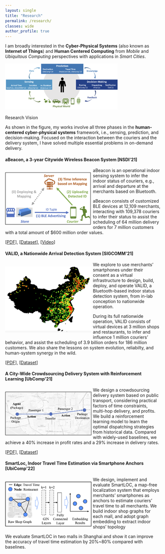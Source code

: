 ```yaml
---
layout: single
title: "Research"
permalink: /research/
classes: wide
author_profile: true
---
```


I am broadly interested in the **Cyber-Physical Systems** (also known as **Internet of Things**) and **Human Centered Computing** from *Mobile* and *Ubiquitous Computing* perspectives with applications in *Smart Cities*. 

<p><img src="/assets/images/Research/vision.png"
height="150"
alt="Research Vision">
<figcaption>Research Vision</figcaption> 
</p>

As shown in the figure, my works involve all three phases in the **human-centered cyber-physical systems** framework, i.e., sensing, prediction, and decision-making. Focused on the interaction between the couriers and the delivery system, I have solved multiple essential problems in on-demand delivery.

#### aBeacon, a 3-year Citywide Wireless Beacon System [NSDI'21]
<p style="float: left; margin-right: 1%; margin-bottom: 0.5em;">
	<img src="/assets/images/Research/physical-beacon-diagram.png" alt="aBeacon System" style="float: left; width: 20em;">
</p>
<p>aBeacon is an operational indoor sensing system to infer the indoor status of  couriers, e.g., arrival and departure at the merchants based on Bluetooth.</p>
<p>aBeacon consists of customized BLE devices at 12,109 merchants, interacting with 109,378 couriers to infer their status to assist the scheduling of 64 million delivery orders for 7 million customers with a total amount of $600 million order values.</p>

[[PDF](https://www.usenix.org/system/files/nsdi21spring-ding.pdf)], [[Dataset](https://tianchi.aliyun.com/dataset/dataDetail?dataId=76359)], [[Video](https://www.youtube.com/watch?v=PV9MUVwGw8o)]

<p class="clear"> </p>

#### VALID, a  Nationwide Arrival Detection System [SIGCOMM'21]
<p style="float: left; margin-right: 1%; margin-bottom: 0.5em;">
	<img src="/assets/images/Research/virtual-beacon-deployment.png" alt="VALID System" style="float: left; width: 20em;">
</p>
<p>We explore to use merchants’ smartphones under their consent as a virtual infrastructure to design, build, deploy, and operate VALID, a Bluetooth-based indoor status detection system, from in-lab conception to nationwide operation.</p>
<p>During its full nationwide operation, VALID consists of virtual devices at 3 million shops and restaurants, to infer and influence 1 million couriers’ behavior, and assist the scheduling of 3.9 billion orders for 186 million customers. We also share the lessons on system evolution, reliabilty, and human-system synergy in the wild.</p>

[[PDF](https://dl.acm.org/doi/pdf/10.1145/3452296.3472911)], [[Dataset](https://tianchi.aliyun.com/dataset/dataDetail?dataId=103969)]

<p class="clear"> </p>

#### A City-Wide Crowdsourcing Delivery System with Reinforcement Learning [UbComp'21]
<p style="float: left; margin-right: 1%; margin-bottom: 0.5em;">
	<img src="/assets/images/Research/hitchhiking.png" alt="Hitchhiking System" style="float: left; width: 20em;">
</p>

<p>We design a crowdsourcing delivery system based on public transport, considering practical factors of time constraints, multi-hop delivery, and profits. We build a reinforcement learning model to learn the optimal dispatching strategies from historical data. Compared with  widely-used baselines, we achieve a 40% increase in profit rates and a 29% increase in delivery rates.</p>

[[PDF](https://dl.acm.org/doi/pdf/10.1145/3478117)], [[Dataset](https://tianchi.aliyun.com/dataset/dataDetail?dataId=106807)]

<p class="clear"> </p>

#### SmartLoc, Indoor Travel Time Estimation via Smartphone Anchors [UbiComp'22]
<p style="float: left; margin-right: 1%; margin-bottom: 0.5em;">
	<img src="/assets/images/Research/smartloc.png" alt="Hitchhiking System" style="float: left; width: 20em;">
</p>

<p>We design, implement and evaluate SmartLOC, a map-free localization system that employs merchants’ smartphones as anchors to estimate couriers’ travel time to all merchants. We build indoor shop graphs for each mall, and adopt graph embedding to extract indoor shops’ topology</p>

<p>We evaluate SmartLOC in two  malls in Shanghai and show it can improve
the accuracy of travel time estimation by 20%~80% compared with baselines.</p>

<p class="clear"> </p>

<!-- ## Literature Surveys

[Literature Surveys](/research/Literature-Survey/)
 -->
